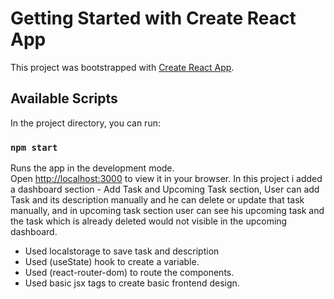 # Getting Started with Create React App

This project was bootstrapped with [Create React App](https://github.com/facebook/create-react-app).

## Available Scripts

In the project directory, you can run:

### `npm start`

Runs the app in the development mode.\
Open [http://localhost:3000](http://localhost:3000) to view it in your browser.
In this project i added a dashboard section - Add Task and Upcoming Task section,
User can add Task and its description manually and he can delete or update that task manually,
and in upcoming task section user can see his upcoming task and the task which is already deleted would not visible in the upcoming dashboard.

* Used localstorage to save task and description 
* Used (useState) hook to create a variable.
* Used (react-router-dom) to route the components.
* Used basic jsx tags to create basic frontend design.

